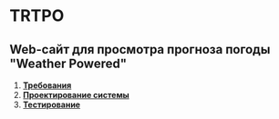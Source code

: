 # TRTPO
## Web-сайт для просмотра прогноза погоды "Weather Powered"
1. [**Требования**](https://github.com/JustMustKill/Weather-Powered/blob/main/docs/requirements.md)
2. [**Проектирование системы**](https://github.com/JustMustKill/Weather-Powered/blob/main/docs/system_design.md)
3. [**Тестирование**](https://github.com/JustMustKill/Weather-Powered/blob/main/docs/tests.md)

